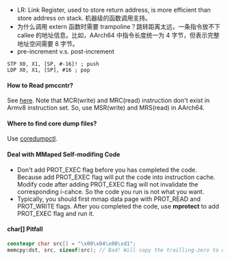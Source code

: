- LR: Link Register, used to store return address, is more efficient than store address on stack. 机器级的函数调用支持。
- 为什么调用 extern 函数时需要 trampoline？跳转距离太远，一条指令放不下 callee 的地址信息。比如，AArch64 中指令长度统一为 4 字节，但表示完整地址空间需要 8 字节。
- pre-increment v.s. post-increment
```assembly
STP X0, X1, [SP, #-16]! ; push
LDP X0, X1, [SP], #16 ; pop
```
#### How to Read pmccntr?
See [here](https://github.com/jinfuchiang/collections/blob/main/snippet.md#user-content-armv7-a).
Note that MCR(write) and MRC(read) instruction don't exist in Armv8 instruction set. So, use MSR(write) and MRS(read) in AArch64.

#### Where to find core dump files?
Use [coredumpctl](https://wiki.archlinux.org/title/Core_dump#Examining_a_core_dump).

#### Deal with MMaped Self-modifing Code
- Don't add PROT_EXEC flag before you has completed the code. Because add PROT_EXEC flag will put the code into instruction cache. Modify code after adding PROT_EXEC flag will not invalidate the corresponding i-cahce. So the code you run is not what you want.
- Typically, you should first mmap data page with PROT_READ and PROT_WRITE flags. After you completed the code, use **mprotect** to add PROT_EXEC flag and run it.

#### char[] Pitfall
```C++
constexpr char src[] = "\x00\x04\x00\xd1";
memcpy(dst, src, sizeof(src); // Bad! Will copy the trailling-zero to dst
```
